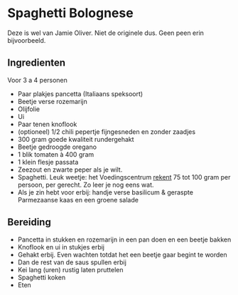 # Spaghetti Bolognese 
Deze is wel van Jamie Oliver. Niet de originele dus. Geen peen erin bijvoorbeeld.

## Ingredienten
Voor 3 a 4 personen

- Paar plakjes pancetta (Italiaans speksoort)
- Beetje verse rozemarijn
- Olijfolie
- Ui
- Paar tenen knoflook
- (optioneel) 1/2 chili pepertje fijngesneden en zonder zaadjes
- 300 gram goede kwaliteit rundergehakt
- Beetje gedroogde oregano
- 1 blik tomaten à 400 gram
- 1 klein flesje passata
- Zeezout en zwarte peper als je wilt.
- Spaghetti. Leuk weetje: het Voedingscentrum [rekent](https://www.voedingscentrum.nl/encyclopedie/pasta.aspx) 75 tot 100 gram per persoon, per gerecht. Zo leer je nog eens wat.
- Als je zin hebt voor erbij: handje verse basilicum & geraspte Parmezaanse kaas en een groene salade

## Bereiding
- Pancetta in stukken en rozemarijn in een pan doen en een beetje bakken
- Knoflook en ui in stukjes erbij
- Gehakt erbij. Even wachten totdat het een beetje gaar begint te worden
- Dan de rest van de saus spullen erbij
- Kei lang (uren) rustig laten pruttelen
- Spaghetti koken
- Eten 